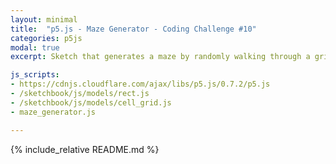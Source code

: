 ```yaml
---
layout: minimal
title:  "p5.js - Maze Generator - Coding Challenge #10"
categories: p5js
modal: true
excerpt: Sketch that generates a maze by randomly walking through a grid of cells, creating walls as it goes.

js_scripts:
- https://cdnjs.cloudflare.com/ajax/libs/p5.js/0.7.2/p5.js
- /sketchbook/js/models/rect.js
- /sketchbook/js/models/cell_grid.js
- maze_generator.js

---
```


{% include_relative README.md %}
